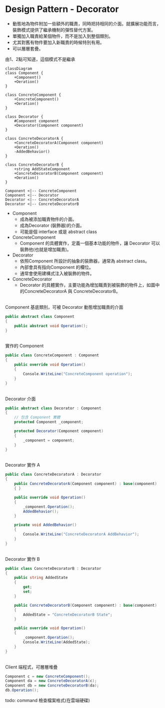 # Design Pattern - Decorator

+ 動態地為物件附加一些額外的職責，同時把持相同的介面。就擴展功能而言，裝飾模式提供了繼承機制的彈性替代方案。
+ 單獨加入職責給某個物件，而不是加入到整個類別。
+ 尤其對舊有物件要加入新職責的時候特別有用。
+ 可以層層套疊。

由1、2點可知道，這個模式不是繼承

```mermaid
classDiagram
class Component {
    +Component()
    +Oeration()
}

class ConcreteComponent {
    +ConcreteComponent()
    +Oeration()
}

class Decorator {
    #Component component
    +Decorator(Component component)
}

class ConcreteDecoratorA {
    +ConcreteDecoratorA(Component component)
    +Oeration()
    -AddedBehavior()
}

class ConcreteDecoratorB {
    +string AddStateComponent
    +ConcreteDecoratorB(Component component)
    +Oeration()
}

Component <|-- ConcreteComponent
Component <|-- Decorator
Decorator <|-- ConcreteDecoratorA
Decorator <|-- ConcreteDecoratorB
```

+ Component
  + 成為被添加職責物件的介面。
  + 成為Decorator (裝飾器)的介面。
  + 可能是個 interface 或是 abstract class
+ ConcreteComponent
  + Component 的具體實作，定義一個基本功能的物件，讓 Decorator 可以裝飾他(也就是增加職責)。
+ Decorator
  + 依照Component 所設計的抽象的裝飾器，通常為 abstract class。
  + 內部會具有指向Component 的欄位。
  + 通常會使用建構式注入被裝飾的物件。
+ ConcreteDecorator
  + Decorator 的具體實作，主要功能為增加職責到被裝飾的物件上，如圖中的ConcreteDecoratorA 與 ConcreteDecoratorB。

<br/>Component 基底類別，可被 Decorator 動態增加職責的介面
```csharp
public abstract class Component
{
    public abstract void Operation();
}
```

<br/>實作的 Component
```csharp
public class ConcreteComponent : Component
{
    public override void Operation()
    {
        Console.WriteLine("ConcreteComponent operation");
    }
}
```

<br/>Decorator 介面
```csharp
public abstract class Decorator : Component
{
    // 包含 Component 實體
    protected Component _component;

    protected Decorator(Component component)
    {
        _component = component;
    }
}
```

<br/>Decorator 實作 A
```csharp
public class ConcreteDecoratorA : Decorator
{
    public ConcreteDecoratorA(Component component) : base(component)
    { }

    public override void Operation()
    {
        _component.Operation();
        AddedBehavior();
    }

    private void AddedBehavior()
    {
        Console.WriteLine("ConcreteDecoratorA AddBehavior");
    }
}
```

<br/>Decorator 實作 B
```csharp
public class ConcreteDecoratorB : Decorator
{
    public string AddedState
    {
        get;
        set;
    }

    public ConcreteDecoratorB(Component component) : base(component)
    {
        AddedState = "ConcreteDecoratorB State";
    }

    public override void Operation()
    {
        _component.Operation();
        Console.WriteLine(AddedState);
    }
}
```

<br/>Client 端程式，可層層堆疊
```csharp
Component c = new ConcreteComponent();
Component da = new ConcreteDecoratorA(c);
Component db = new ConcreteDecoratorB(da);
db.Operation();
```

todo: command 檢查檔案格式(在雲端硬碟)